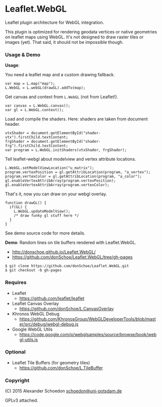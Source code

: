 # Leaflet.WebGL

Leaflet plugin architecture for WebGL integration.

This plugin is optimized for rendering geodata vertices or native geometries on leaflet maps using WebGL. It's not designed to draw raster tiles or images (yet). That said, it should not be impossible though.


### Usage & Demo

**Usage**:

You need a leaflet map and a custom drawing fallback.

```
var map = L.map("map");
L.WebGL = L.webGL(drawGL).addTo(map);
```

Get canvas and context from `L.WebGL` (not from Leaflet!).

```
var canvas = L.WebGL.canvas();
var gl = L.WebGL.context();
```

Load and compile the shaders. Here: shaders are taken from document header.

```
vtxShader = document.getElementById("shader-vtx").firstChild.textContent;
frgShader = document.getElementById("shader-frg").firstChild.textContent;
var program = L.WebGL.initShaders(vtxShader, frgShader);
```

Tell leaflet-webgl about modelview and vertex attribute locations.

```
L.WebGL.setModelViewLocation("u_matrix");
program.vertexPosition = gl.getAttribLocation(program, "a_vertex");
program.vertexColor = gl.getAttribLocation(program, "a_color");
gl.enableVertexAttribArray(program.vertexPosition);
gl.enableVertexAttribArray(program.vertexColor);
```

That's it, now you can draw on your webgl overlay.

```
function drawGL() {
  if(GL) {
    L.WebGL.updateModelView();
    /* draw funky gl stuff here */
  }
}
```

See demo source code for more details.


**Demo**: Random lines on tile buffers rendered with Leaflet.WebGL.

- http://donschoe.github.io/Leaflet.WebGL/
- https://github.com/donSchoe/Leaflet.WebGL/tree/gh-pages

```
$ git clone https://github.com/donSchoe/Leaflet.WebGL.git
$ git checkout -b gh-pages
```


### Requires

- Leaflet
  - https://github.com/leaflet/leaflet
- Leaflet Canvas Overlay
  - https://github.com/donSchoe/L.CanvasOverlay
- Khronos WebGL Debug
  - https://github.com/KhronosGroup/WebGLDeveloperTools/blob/master/src/debug/webgl-debug.js
- Google WebGL Utils
  - https://code.google.com/p/webglsamples/source/browse/book/webgl-utils.js


### Optional

- Leaflet Tile Buffers (for geometry tiles)
  - https://github.com/donSchoe/L.TileBuffer


### Copyright

(C) 2015 Alexander Schoedon <schoedon@uni-potsdam.de>

GPLv3 attached.

